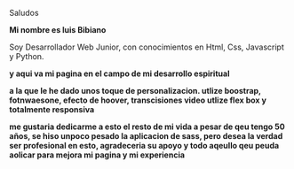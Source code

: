 Saludos

**Mi nombre es luis Bibiano** 

Soy Desarrollador Web Junior, con conocimientos en Html, Css, Javascript y Python.

**y aqui va mi pagina en el campo de mi desarrollo espiritual**

**a la que le he dado unos toque de personalizacion. utlize boostrap, fotnwaesone, efecto de hoover, transcisiones video utlize flex box y totalmente responsiva**

**me gustaria dedicarme a esto el resto de mi vida a pesar de qeu tengo 50 años, se hiso unpoco pesado la aplicacion de sass, pero desea la verdad ser profesional en esto, agradeceria su apoyo y todo aqeullo qeu peuda aolicar para mejora mi pagina y mi experiencia**


